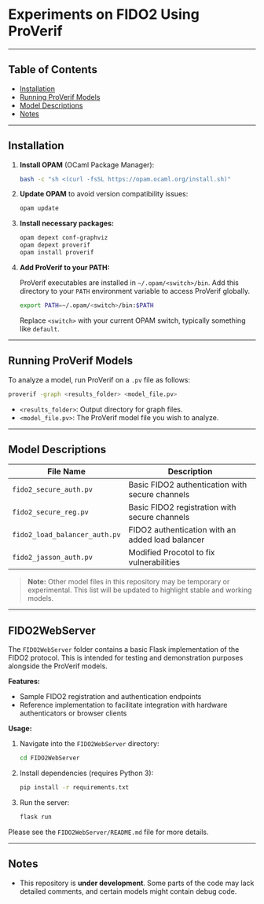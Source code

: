 # Experiments on FIDO2 Using ProVerif

---

## Table of Contents

- [Installation](#installation)
- [Running ProVerif Models](#running-proverif-models)
- [Model Descriptions](#model-descriptions)
- [Notes](#notes)

---

## Installation

1. **Install OPAM** (OCaml Package Manager):

    ```bash
    bash -c "sh <(curl -fsSL https://opam.ocaml.org/install.sh)"
    ```

2. **Update OPAM** to avoid version compatibility issues:

    ```bash
    opam update
    ```

3. **Install necessary packages:**

    ```bash
    opam depext conf-graphviz
    opam depext proverif
    opam install proverif
    ```

4. **Add ProVerif to your PATH:**

    ProVerif executables are installed in `~/.opam/<switch>/bin`. Add this directory to your `PATH` environment variable to access ProVerif globally.

    ```bash
    export PATH=~/.opam/<switch>/bin:$PATH
    ```

    Replace `<switch>` with your current OPAM switch, typically something like `default`.

---

## Running ProVerif Models

To analyze a model, run ProVerif on a `.pv` file as follows:

```bash
proverif -graph <results_folder> <model_file.pv>
```

- `<results_folder>`: Output directory for graph files.
- `<model_file.pv>`: The ProVerif model file you wish to analyze.

---

## Model Descriptions

| File Name                          | Description                                             |
|-------------------------------------|---------------------------------------------------------|
| `fido2_secure_auth.pv`              | Basic FIDO2 authentication with secure channels         |
| `fido2_secure_reg.pv`               | Basic FIDO2 registration with secure channels           |
| `fido2_load_balancer_auth.pv`       | FIDO2 authentication with an added load balancer        |
| `fido2_jasson_auth.pv`              | Modified Procotol to fix vulnerabilities                |

> **Note:** Other model files in this repository may be temporary or experimental. This list will be updated to highlight stable and working models.

---

## FIDO2WebServer

The `FIDO2WebServer` folder contains a basic Flask implementation of the FIDO2 protocol. This is intended for testing and demonstration purposes alongside the ProVerif models.

**Features:**
- Sample FIDO2 registration and authentication endpoints
- Reference implementation to facilitate integration with hardware authenticators or browser clients

**Usage:**
1. Navigate into the `FIDO2WebServer` directory:
    ```bash
    cd FIDO2WebServer
    ```
2. Install dependencies (requires Python 3):
    ```bash
    pip install -r requirements.txt
    ```
3. Run the server:
    ```bash
    flask run
    ```

Please see the `FIDO2WebServer/README.md` file for more details.

---

## Notes

- This repository is **under development**. Some parts of the code may lack detailed comments, and certain models might contain debug code.
